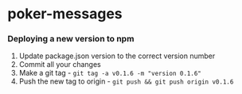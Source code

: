 # poker-messages

### Deploying a new version to npm

1. Update package.json version to the correct version number
2. Commit all your changes
3. Make a git tag - `git tag -a v0.1.6 -m "version 0.1.6"`
4. Push the new tag to origin - `git push && git push origin v0.1.6`

